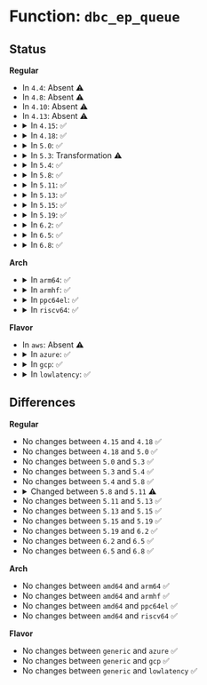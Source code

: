 # Function: <code>dbc_ep_queue</code>

## Status
<b>Regular</b>
<ul>
<li>
In <code>4.4</code>: Absent ⚠️
</li>
<li>
In <code>4.8</code>: Absent ⚠️
</li>
<li>
In <code>4.10</code>: Absent ⚠️
</li>
<li>
In <code>4.13</code>: Absent ⚠️
</li>
<li>
<details>
<summary>In <code>4.15</code>: ✅</summary>

```c
int dbc_ep_queue(struct dbc_ep *dep, struct dbc_request *req, gfp_t gfp_flags);
```

**Collision:** Unique Global

**Inline:** No

**Transformation:** False

**Instances:**

```
In drivers/usb/host/xhci-dbgcap.c (ffffffff81773c60)
Location: drivers/usb/host/xhci-dbgcap.c:328
Inline: False
Direct callers:
  - drivers/usb/host/xhci-dbgtty.c:dbc_start_rx
  - drivers/usb/host/xhci-dbgtty.c:dbc_start_tx
```
**Symbols:**

```
ffffffff81773c60-ffffffff8177402c: dbc_ep_queue (STB_GLOBAL)
```
</details>
</li>
<li>
<details>
<summary>In <code>4.18</code>: ✅</summary>

```c
int dbc_ep_queue(struct dbc_ep *dep, struct dbc_request *req, gfp_t gfp_flags);
```

**Collision:** Unique Global

**Inline:** No

**Transformation:** False

**Instances:**

```
In drivers/usb/host/xhci-dbgcap.c (ffffffff817b42b0)
Location: drivers/usb/host/xhci-dbgcap.c:329
Inline: False
Direct callers:
  - drivers/usb/host/xhci-dbgtty.c:dbc_start_rx
  - drivers/usb/host/xhci-dbgtty.c:dbc_start_tx
```
**Symbols:**

```
ffffffff817b42b0-ffffffff817b4688: dbc_ep_queue (STB_GLOBAL)
```
</details>
</li>
<li>
<details>
<summary>In <code>5.0</code>: ✅</summary>

```c
int dbc_ep_queue(struct dbc_ep *dep, struct dbc_request *req, gfp_t gfp_flags);
```

**Collision:** Unique Global

**Inline:** No

**Transformation:** False

**Instances:**

```
In drivers/usb/host/xhci-dbgcap.c (ffffffff817da820)
Location: drivers/usb/host/xhci-dbgcap.c:329
Inline: False
Direct callers:
  - drivers/usb/host/xhci-dbgtty.c:dbc_start_rx
  - drivers/usb/host/xhci-dbgtty.c:dbc_start_tx
```
**Symbols:**

```
ffffffff817da820-ffffffff817dabd3: dbc_ep_queue (STB_GLOBAL)
```
</details>
</li>
<li>
<details>
<summary>In <code>5.3</code>: Transformation ⚠️</summary>

```c
int dbc_ep_queue(struct dbc_ep *dep, struct dbc_request *req, gfp_t gfp_flags);
```

**Collision:** Unique Global

**Inline:** No

**Transformation:** True

**Instances:**

```
In drivers/usb/host/xhci-dbgcap.c (0)
Location: drivers/usb/host/xhci-dbgcap.c:329
Inline: False
Direct callers:
  - drivers/usb/host/xhci-dbgtty.c:dbc_start_rx
  - drivers/usb/host/xhci-dbgtty.c:dbc_start_tx
```
**Symbols:**

```
ffffffff8181b7a1-ffffffff8181b818: dbc_ep_queue.cold (STB_LOCAL)
ffffffff8181af50-ffffffff8181b25d: dbc_ep_queue (STB_GLOBAL)
```
</details>
</li>
<li>
<details>
<summary>In <code>5.4</code>: ✅</summary>

```c
int dbc_ep_queue(struct dbc_ep *dep, struct dbc_request *req, gfp_t gfp_flags);
```

**Collision:** Unique Global

**Inline:** No

**Transformation:** False

**Instances:**

```
In drivers/usb/host/xhci-dbgcap.c (ffffffff8184c5d0)
Location: drivers/usb/host/xhci-dbgcap.c:328
Inline: False
Direct callers:
  - drivers/usb/host/xhci-dbgtty.c:dbc_start_rx
  - drivers/usb/host/xhci-dbgtty.c:dbc_start_tx
```
**Symbols:**

```
ffffffff8184c5d0-ffffffff8184c690: dbc_ep_queue (STB_GLOBAL)
```
</details>
</li>
<li>
<details>
<summary>In <code>5.8</code>: ✅</summary>

```c
int dbc_ep_queue(struct dbc_ep *dep, struct dbc_request *req, gfp_t gfp_flags);
```

**Collision:** Unique Global

**Inline:** No

**Transformation:** False

**Instances:**

```
In drivers/usb/host/xhci-dbgcap.c (ffffffff8191f160)
Location: drivers/usb/host/xhci-dbgcap.c:328
Inline: False
Direct callers:
  - drivers/usb/host/xhci-dbgtty.c:dbc_start_rx
```
**Symbols:**

```
ffffffff8191f160-ffffffff8191f220: dbc_ep_queue (STB_GLOBAL)
```
</details>
</li>
<li>
<details>
<summary>In <code>5.11</code>: ✅</summary>

```c
int dbc_ep_queue(struct dbc_request *req);
```

**Collision:** Unique Global

**Inline:** No

**Transformation:** False

**Instances:**

```
In drivers/usb/host/xhci-dbgcap.c (ffffffff819268e0)
Location: drivers/usb/host/xhci-dbgcap.c:332
Inline: False
Direct callers:
  - drivers/usb/host/xhci-dbgtty.c:dbc_start_rx
```
**Symbols:**

```
ffffffff819268e0-ffffffff819269a7: dbc_ep_queue (STB_GLOBAL)
```
</details>
</li>
<li>
<details>
<summary>In <code>5.13</code>: ✅</summary>

```c
int dbc_ep_queue(struct dbc_request *req);
```

**Collision:** Unique Global

**Inline:** No

**Transformation:** False

**Instances:**

```
In drivers/usb/host/xhci-dbgcap.c (ffffffff81909fc0)
Location: drivers/usb/host/xhci-dbgcap.c:332
Inline: False
Direct callers:
  - drivers/usb/host/xhci-dbgtty.c:dbc_start_rx
```
**Symbols:**

```
ffffffff81909fc0-ffffffff8190a087: dbc_ep_queue (STB_GLOBAL)
```
</details>
</li>
<li>
<details>
<summary>In <code>5.15</code>: ✅</summary>

```c
int dbc_ep_queue(struct dbc_request *req);
```

**Collision:** Unique Global

**Inline:** No

**Transformation:** False

**Instances:**

```
In drivers/usb/host/xhci-dbgcap.c (ffffffff819aa880)
Location: drivers/usb/host/xhci-dbgcap.c:332
Inline: False
Direct callers:
  - drivers/usb/host/xhci-dbgtty.c:dbc_start_rx
```
**Symbols:**

```
ffffffff819aa880-ffffffff819aa941: dbc_ep_queue (STB_GLOBAL)
```
</details>
</li>
<li>
<details>
<summary>In <code>5.19</code>: ✅</summary>

```c
int dbc_ep_queue(struct dbc_request *req);
```

**Collision:** Unique Global

**Inline:** No

**Transformation:** False

**Instances:**

```
In drivers/usb/host/xhci-dbgcap.c (ffffffff81b08920)
Location: drivers/usb/host/xhci-dbgcap.c:332
Inline: False
Direct callers:
  - drivers/usb/host/xhci-dbgtty.c:dbc_start_rx
```
**Symbols:**

```
ffffffff81b08920-ffffffff81b089fd: dbc_ep_queue (STB_GLOBAL)
```
</details>
</li>
<li>
<details>
<summary>In <code>6.2</code>: ✅</summary>

```c
int dbc_ep_queue(struct dbc_request *req);
```

**Collision:** Unique Global

**Inline:** No

**Transformation:** False

**Instances:**

```
In drivers/usb/host/xhci-dbgcap.c (ffffffff81c98520)
Location: drivers/usb/host/xhci-dbgcap.c:332
Inline: False
Direct callers:
  - drivers/usb/host/xhci-dbgtty.c:dbc_start_rx
```
**Symbols:**

```
ffffffff81c98520-ffffffff81c985fd: dbc_ep_queue (STB_GLOBAL)
```
</details>
</li>
<li>
<details>
<summary>In <code>6.5</code>: ✅</summary>

```c
int dbc_ep_queue(struct dbc_request *req);
```

**Collision:** Unique Global

**Inline:** No

**Transformation:** False

**Instances:**

```
In drivers/usb/host/xhci-dbgcap.c (ffffffff81cff890)
Location: drivers/usb/host/xhci-dbgcap.c:332
Inline: False
Direct callers:
  - drivers/usb/host/xhci-dbgtty.c:dbc_start_rx
```
**Symbols:**

```
ffffffff81cff890-ffffffff81cff970: dbc_ep_queue (STB_GLOBAL)
```
</details>
</li>
<li>
<details>
<summary>In <code>6.8</code>: ✅</summary>

```c
int dbc_ep_queue(struct dbc_request *req);
```

**Collision:** Unique Global

**Inline:** No

**Transformation:** False

**Instances:**

```
In drivers/usb/host/xhci-dbgcap.c (ffffffff81db5310)
Location: drivers/usb/host/xhci-dbgcap.c:347
Inline: False
Direct callers:
  - drivers/usb/host/xhci-dbgtty.c:dbc_start_rx
```
**Symbols:**

```
ffffffff81db5310-ffffffff81db53f0: dbc_ep_queue (STB_GLOBAL)
```
</details>
</li>
</ul>
<b>Arch</b>
<ul>
<li>
<details>
<summary>In <code>arm64</code>: ✅</summary>

```c
int dbc_ep_queue(struct dbc_ep *dep, struct dbc_request *req, gfp_t gfp_flags);
```

**Collision:** Unique Global

**Inline:** No

**Transformation:** False

**Instances:**

```
In drivers/usb/host/xhci-dbgcap.c (ffff800010a8b8e0)
Location: drivers/usb/host/xhci-dbgcap.c:328
Inline: False
Direct callers:
  - drivers/usb/host/xhci-dbgtty.c:dbc_start_rx
  - drivers/usb/host/xhci-dbgtty.c:dbc_start_tx
```
**Symbols:**

```
ffff800010a8b8e0-ffff800010a8bd68: dbc_ep_queue (STB_GLOBAL)
```
</details>
</li>
<li>
<details>
<summary>In <code>armhf</code>: ✅</summary>

```c
int dbc_ep_queue(struct dbc_ep *dep, struct dbc_request *req, gfp_t gfp_flags);
```

**Collision:** Unique Global

**Inline:** No

**Transformation:** False

**Instances:**

```
In drivers/usb/host/xhci-dbgcap.c (c0b5ea60)
Location: drivers/usb/host/xhci-dbgcap.c:328
Inline: False
Direct callers:
  - drivers/usb/host/xhci-dbgtty.c:dbc_start_rx
  - drivers/usb/host/xhci-dbgtty.c:dbc_start_tx
```
**Symbols:**

```
c0b5ea60-c0b5eb5c: dbc_ep_queue (STB_GLOBAL)
```
</details>
</li>
<li>
<details>
<summary>In <code>ppc64el</code>: ✅</summary>

```c
int dbc_ep_queue(struct dbc_ep *dep, struct dbc_request *req, gfp_t gfp_flags);
```

**Collision:** Unique Global

**Inline:** No

**Transformation:** False

**Instances:**

```
In drivers/usb/host/xhci-dbgcap.c (c000000000b67840)
Location: drivers/usb/host/xhci-dbgcap.c:328
Inline: False
Direct callers:
  - drivers/usb/host/xhci-dbgtty.c:dbc_start_rx
  - drivers/usb/host/xhci-dbgtty.c:dbc_start_tx
```
**Symbols:**

```
c000000000b67840-c000000000b67d58: dbc_ep_queue (STB_GLOBAL)
```
</details>
</li>
<li>
<details>
<summary>In <code>riscv64</code>: ✅</summary>

```c
int dbc_ep_queue(struct dbc_ep *dep, struct dbc_request *req, gfp_t gfp_flags);
```

**Collision:** Unique Global

**Inline:** No

**Transformation:** False

**Instances:**

```
In drivers/usb/host/xhci-dbgcap.c (ffffffe0006a068c)
Location: drivers/usb/host/xhci-dbgcap.c:328
Inline: False
Direct callers:
  - drivers/usb/host/xhci-dbgtty.c:dbc_start_rx
  - drivers/usb/host/xhci-dbgtty.c:dbc_start_tx
```
**Symbols:**

```
ffffffe0006a068c-ffffffe0006a0a04: dbc_ep_queue (STB_GLOBAL)
```
</details>
</li>
</ul>
<b>Flavor</b>
<ul>
<li>
In <code>aws</code>: Absent ⚠️
</li>
<li>
<details>
<summary>In <code>azure</code>: ✅</summary>

```c
int dbc_ep_queue(struct dbc_ep *dep, struct dbc_request *req, gfp_t gfp_flags);
```

**Collision:** Unique Global

**Inline:** No

**Transformation:** False

**Instances:**

```
In drivers/usb/host/xhci-dbgcap.c (ffffffff817c9b20)
Location: drivers/usb/host/xhci-dbgcap.c:328
Inline: False
Direct callers:
  - drivers/usb/host/xhci-dbgtty.c:dbc_start_rx
  - drivers/usb/host/xhci-dbgtty.c:dbc_start_tx
```
**Symbols:**

```
ffffffff817c9b20-ffffffff817c9be0: dbc_ep_queue (STB_GLOBAL)
```
</details>
</li>
<li>
<details>
<summary>In <code>gcp</code>: ✅</summary>

```c
int dbc_ep_queue(struct dbc_ep *dep, struct dbc_request *req, gfp_t gfp_flags);
```

**Collision:** Unique Global

**Inline:** No

**Transformation:** False

**Instances:**

```
In drivers/usb/host/xhci-dbgcap.c (ffffffff81841450)
Location: drivers/usb/host/xhci-dbgcap.c:328
Inline: False
Direct callers:
  - drivers/usb/host/xhci-dbgtty.c:dbc_start_rx
  - drivers/usb/host/xhci-dbgtty.c:dbc_start_tx
```
**Symbols:**

```
ffffffff81841450-ffffffff81841510: dbc_ep_queue (STB_GLOBAL)
```
</details>
</li>
<li>
<details>
<summary>In <code>lowlatency</code>: ✅</summary>

```c
int dbc_ep_queue(struct dbc_ep *dep, struct dbc_request *req, gfp_t gfp_flags);
```

**Collision:** Unique Global

**Inline:** No

**Transformation:** False

**Instances:**

```
In drivers/usb/host/xhci-dbgcap.c (ffffffff8185b9a0)
Location: drivers/usb/host/xhci-dbgcap.c:328
Inline: False
Direct callers:
  - drivers/usb/host/xhci-dbgtty.c:dbc_start_rx
  - drivers/usb/host/xhci-dbgtty.c:dbc_start_tx
```
**Symbols:**

```
ffffffff8185b9a0-ffffffff8185ba6b: dbc_ep_queue (STB_GLOBAL)
```
</details>
</li>
</ul>

## Differences
<b>Regular</b>
<ul>
<li>
No changes between <code>4.15</code> and <code>4.18</code> ✅
</li>
<li>
No changes between <code>4.18</code> and <code>5.0</code> ✅
</li>
<li>
No changes between <code>5.0</code> and <code>5.3</code> ✅
</li>
<li>
No changes between <code>5.3</code> and <code>5.4</code> ✅
</li>
<li>
No changes between <code>5.4</code> and <code>5.8</code> ✅
</li>
<li>
<details>
<summary>Changed between <code>5.8</code> and <code>5.11</code> ⚠️</summary>
<ul>
<li>
<b>Param removed. </b>
<code>struct dbc_ep *dep</code>
</li>
<li>
<b>Param removed. </b>
<code>gfp_t gfp_flags</code>
</li>
<li>
<b>Param reordered. </b>
<code>dep, req, gfp_flags</code> ➡️ <code>req</code>
</li>
</ul>
</details>
</li>
<li>
No changes between <code>5.11</code> and <code>5.13</code> ✅
</li>
<li>
No changes between <code>5.13</code> and <code>5.15</code> ✅
</li>
<li>
No changes between <code>5.15</code> and <code>5.19</code> ✅
</li>
<li>
No changes between <code>5.19</code> and <code>6.2</code> ✅
</li>
<li>
No changes between <code>6.2</code> and <code>6.5</code> ✅
</li>
<li>
No changes between <code>6.5</code> and <code>6.8</code> ✅
</li>
</ul>
<b>Arch</b>
<ul>
<li>
No changes between <code>amd64</code> and <code>arm64</code> ✅
</li>
<li>
No changes between <code>amd64</code> and <code>armhf</code> ✅
</li>
<li>
No changes between <code>amd64</code> and <code>ppc64el</code> ✅
</li>
<li>
No changes between <code>amd64</code> and <code>riscv64</code> ✅
</li>
</ul>
<b>Flavor</b>
<ul>
<li>
No changes between <code>generic</code> and <code>azure</code> ✅
</li>
<li>
No changes between <code>generic</code> and <code>gcp</code> ✅
</li>
<li>
No changes between <code>generic</code> and <code>lowlatency</code> ✅
</li>
</ul>
